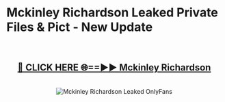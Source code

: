 # Mckinley Richardson Leaked Private Files & Pict - New Update
<br>
<div align="center">
<h2><a href="https://mediafilles.blogspot.com/?title=Mckinley_Richardson" rel="nofollow">🔴 CLICK HERE 🌐==►► Mckinley Richardson</a></h2>
<br>
<a href="https://mediafilles.blogspot.com/?title=Mckinley_Richardson" rel="nofollow" data-target="animated-image.originalLink"><img src="https://i.ibb.co.com/WyWwxjT/player-gif2.gif" alt="Mckinley Richardson Leaked OnlyFans" style="max-width: 100%; display: inline-block;" data-target="animated-image.originalImage"></a>
</div>
<br>